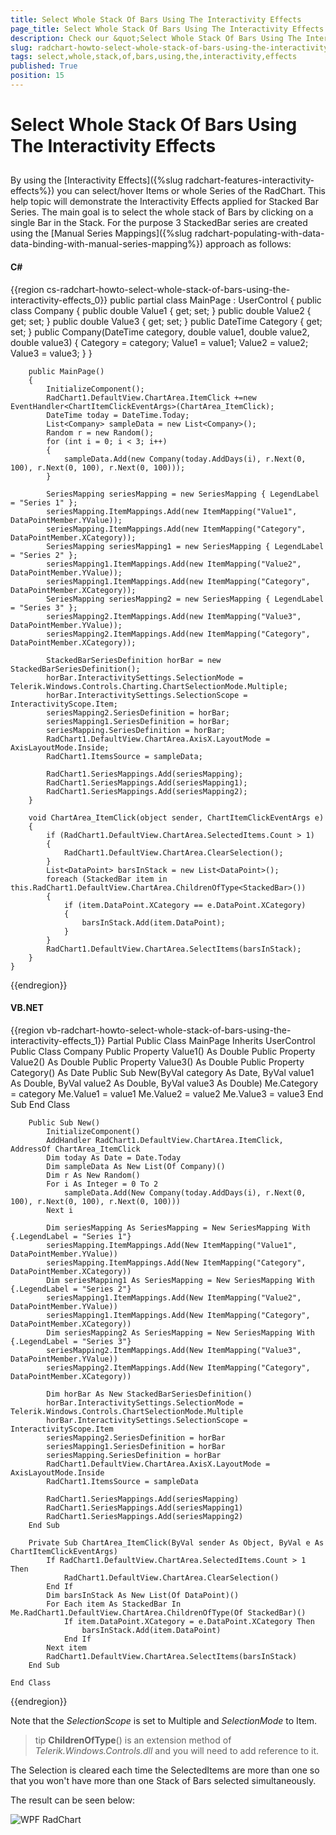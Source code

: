```yaml
---
title: Select Whole Stack Of Bars Using The Interactivity Effects
page_title: Select Whole Stack Of Bars Using The Interactivity Effects
description: Check our &quot;Select Whole Stack Of Bars Using The Interactivity Effects&quot; documentation article for the RadChart {{ site.framework_name }} control.
slug: radchart-howto-select-whole-stack-of-bars-using-the-interactivity-effects
tags: select,whole,stack,of,bars,using,the,interactivity,effects
published: True
position: 15
---
```


# Select Whole Stack Of Bars Using The Interactivity Effects



## 

By using the [Interactivity Effects]({%slug radchart-features-interactivity-effects%}) you can select/hover Items or whole Series of the RadChart. This help topic will demonstrate the Interactivity Effects applied for Stacked Bar Series. The main goal is to select the whole stack of Bars by clicking on a single Bar in the Stack.
For the purpose 3 StackedBar series are created using the [Manual Series Mappings]({%slug radchart-populating-with-data-data-binding-with-manual-series-mapping%}) approach as follows:

#### __C#__

{{region cs-radchart-howto-select-whole-stack-of-bars-using-the-interactivity-effects_0}}
	public partial class MainPage : UserControl
	{
	    public class Company
	    {
	        public double Value1 { get; set; }
	        public double Value2 { get; set; }
	        public double Value3 { get; set; }
	        public DateTime Category { get; set; }
	        public Company(DateTime category, double value1, double value2, double value3)
	        {
	            Category = category;
	            Value1 = value1;
	            Value2 = value2;
	            Value3 = value3;
	        }
	    } 
	
	    public MainPage()
	    {
	        InitializeComponent();
	        RadChart1.DefaultView.ChartArea.ItemClick +=new EventHandler<ChartItemClickEventArgs>(ChartArea_ItemClick);
	        DateTime today = DateTime.Today;
	        List<Company> sampleData = new List<Company>();
	        Random r = new Random();
	        for (int i = 0; i < 3; i++)
	        {
	            sampleData.Add(new Company(today.AddDays(i), r.Next(0, 100), r.Next(0, 100), r.Next(0, 100)));                
	        }
	
	        SeriesMapping seriesMapping = new SeriesMapping { LegendLabel = "Series 1" };
	        seriesMapping.ItemMappings.Add(new ItemMapping("Value1", DataPointMember.YValue));
	        seriesMapping.ItemMappings.Add(new ItemMapping("Category", DataPointMember.XCategory));
	        SeriesMapping seriesMapping1 = new SeriesMapping { LegendLabel = "Series 2" };
	        seriesMapping1.ItemMappings.Add(new ItemMapping("Value2", DataPointMember.YValue));
	        seriesMapping1.ItemMappings.Add(new ItemMapping("Category", DataPointMember.XCategory));
	        SeriesMapping seriesMapping2 = new SeriesMapping { LegendLabel = "Series 3" };
	        seriesMapping2.ItemMappings.Add(new ItemMapping("Value3", DataPointMember.YValue));
	        seriesMapping2.ItemMappings.Add(new ItemMapping("Category", DataPointMember.XCategory));
	
	        StackedBarSeriesDefinition horBar = new StackedBarSeriesDefinition();
	        horBar.InteractivitySettings.SelectionMode = Telerik.Windows.Controls.Charting.ChartSelectionMode.Multiple;
	        horBar.InteractivitySettings.SelectionScope = InteractivityScope.Item;
	        seriesMapping2.SeriesDefinition = horBar;
	        seriesMapping1.SeriesDefinition = horBar;
	        seriesMapping.SeriesDefinition = horBar;
	        RadChart1.DefaultView.ChartArea.AxisX.LayoutMode = AxisLayoutMode.Inside;
	        RadChart1.ItemsSource = sampleData;
	
	        RadChart1.SeriesMappings.Add(seriesMapping);
	        RadChart1.SeriesMappings.Add(seriesMapping1);
	        RadChart1.SeriesMappings.Add(seriesMapping2);
	    }
	
	    void ChartArea_ItemClick(object sender, ChartItemClickEventArgs e)
	    {
	        if (RadChart1.DefaultView.ChartArea.SelectedItems.Count > 1)
	        {
	            RadChart1.DefaultView.ChartArea.ClearSelection();
	        }            
	        List<DataPoint> barsInStack = new List<DataPoint>();
	        foreach (StackedBar item in this.RadChart1.DefaultView.ChartArea.ChildrenOfType<StackedBar>())
	        {
	            if (item.DataPoint.XCategory == e.DataPoint.XCategory)
	            {
	                barsInStack.Add(item.DataPoint);
	            }
	        }
	        RadChart1.DefaultView.ChartArea.SelectItems(barsInStack);
	    }
	}
{{endregion}}



#### __VB.NET__

{{region vb-radchart-howto-select-whole-stack-of-bars-using-the-interactivity-effects_1}}
	Partial Public Class MainPage
	    Inherits UserControl
	    Public Class Company
	        Public Property Value1() As Double
	        Public Property Value2() As Double
	        Public Property Value3() As Double
	        Public Property Category() As Date
	        Public Sub New(ByVal category As Date, ByVal value1 As Double, ByVal value2 As Double, ByVal value3 As Double)
	            Me.Category = category
	            Me.Value1 = value1
	            Me.Value2 = value2
	            Me.Value3 = value3
	        End Sub
	    End Class
	
	    Public Sub New()
	        InitializeComponent()
	        AddHandler RadChart1.DefaultView.ChartArea.ItemClick, AddressOf ChartArea_ItemClick
	        Dim today As Date = Date.Today
	        Dim sampleData As New List(Of Company)()
	        Dim r As New Random()
	        For i As Integer = 0 To 2
	            sampleData.Add(New Company(today.AddDays(i), r.Next(0, 100), r.Next(0, 100), r.Next(0, 100)))
	        Next i
	
	        Dim seriesMapping As SeriesMapping = New SeriesMapping With {.LegendLabel = "Series 1"}
	        seriesMapping.ItemMappings.Add(New ItemMapping("Value1", DataPointMember.YValue))
	        seriesMapping.ItemMappings.Add(New ItemMapping("Category", DataPointMember.XCategory))
	        Dim seriesMapping1 As SeriesMapping = New SeriesMapping With {.LegendLabel = "Series 2"}
	        seriesMapping1.ItemMappings.Add(New ItemMapping("Value2", DataPointMember.YValue))
	        seriesMapping1.ItemMappings.Add(New ItemMapping("Category", DataPointMember.XCategory))
	        Dim seriesMapping2 As SeriesMapping = New SeriesMapping With {.LegendLabel = "Series 3"}
	        seriesMapping2.ItemMappings.Add(New ItemMapping("Value3", DataPointMember.YValue))
	        seriesMapping2.ItemMappings.Add(New ItemMapping("Category", DataPointMember.XCategory))
	
	        Dim horBar As New StackedBarSeriesDefinition()
	        horBar.InteractivitySettings.SelectionMode = Telerik.Windows.Controls.ChartSelectionMode.Multiple
	        horBar.InteractivitySettings.SelectionScope = InteractivityScope.Item
	        seriesMapping2.SeriesDefinition = horBar
	        seriesMapping1.SeriesDefinition = horBar
	        seriesMapping.SeriesDefinition = horBar
	        RadChart1.DefaultView.ChartArea.AxisX.LayoutMode = AxisLayoutMode.Inside
	        RadChart1.ItemsSource = sampleData
	
	        RadChart1.SeriesMappings.Add(seriesMapping)
	        RadChart1.SeriesMappings.Add(seriesMapping1)
	        RadChart1.SeriesMappings.Add(seriesMapping2)
	    End Sub
	
	    Private Sub ChartArea_ItemClick(ByVal sender As Object, ByVal e As ChartItemClickEventArgs)
	        If RadChart1.DefaultView.ChartArea.SelectedItems.Count > 1 Then
	            RadChart1.DefaultView.ChartArea.ClearSelection()
	        End If
	        Dim barsInStack As New List(Of DataPoint)()
	        For Each item As StackedBar In Me.RadChart1.DefaultView.ChartArea.ChildrenOfType(Of StackedBar)()
	            If item.DataPoint.XCategory = e.DataPoint.XCategory Then
	                barsInStack.Add(item.DataPoint)
	            End If
	        Next item
	        RadChart1.DefaultView.ChartArea.SelectItems(barsInStack)
	    End Sub
	
	End Class
{{endregion}}



Note that the *SelectionScope* is set to Multiple and *SelectionMode* to Item.

>tip __ChildrenOfType__() is an extension method of *Telerik.Windows.Controls.dll* and you will need to add reference to it.

The Selection is cleared each time the SelectedItems are more than one so that you won't have more than one Stack of Bars selected simultaneously.

The result can be seen below:

![WPF RadChart  ](images/RadChart_HowToStackedbarsSelection.PNG)
